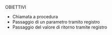 OBIETTIVI

- Chiamata a procedura
- Passaggio di un parametro tramito registro
- Passaggio del valore di ritorno tramite registro

